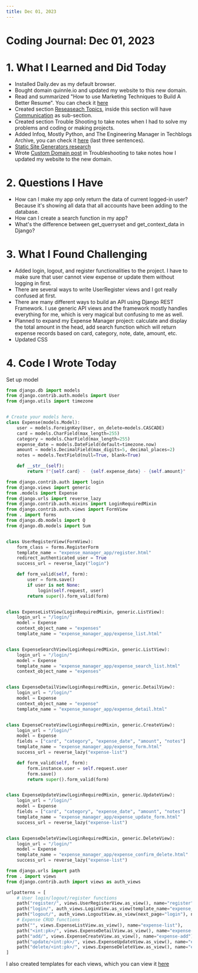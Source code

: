 ```yaml
---
title: Dec 01, 2023
---
```


# Coding Journal: Dec 01, 2023

# 1. What I Learned and Did Today
- Installed Daily.dev as my default browser.
- Bought domain quinnle.io and updated my website to this new domain.
- Read and summarized "How to use Marketing Techniques to Build A Better Resume". You can check it [here](https://quinnle.io/docs/tech-blogs/notes/post_1)
- Created section [Reseaseach Topics](https://quinnle.io/docs/category/research-topics), inside this section will have [Communication](https://quinnle.io/docs/research-topics/communications/first_communication_post) as sub-section.
- Created section Trouble Shooting to take notes when I had to solve my problems and coding or making projects.
- Added Infoq, Mostly Python, and The Engineering Manager in Techblogs Archive, you can check it [here](https://quinnle.io/docs/tech-blogs/archive) (last three sentences).
- [Static Site Generators research](https://quinnle.io/docs/research-topics/static_site_generator)
- Wrote [Custom Domain post](https://quinnle.io/docs/troubleshooting/custom_domain) in Troubleshooting to take notes how I updated my website to the new domain.

# 2. Questions I Have
- How can I make my app only return the data of current logged-in user? Because it's showing all data that all accounts have been adding to the database.
- How can I create a search function in my app?
- What's the difference between get_querryset and get_context_data in Django?

# 3. What I Found Challenging
- Added login, logout, and register functionalities to the project. I have to make sure that user cannot view expense or update them without logging in first.
- There are several ways to write UserRegister views and I got really confused at first.
- There are many different ways to build an API using Django REST Framework. I use generic API views and the framework mostly handles everything for me, which is very magical but confusing to me as well. 
- Planned to expand my Expense Manager project: calculate and display the total amount in the head, add search function which will return expense records based on card, category, note, date, amount, etc.
- Updated CSS

# 4. Code I Wrote Today
Set up model
```python title="expense_manager_app/models.py"
from django.db import models
from django.contrib.auth.models import User
from django.utils import timezone


# Create your models here.
class Expense(models.Model):
    user = models.ForeignKey(User, on_delete=models.CASCADE)
    card = models.CharField(max_length=255)
    category = models.CharField(max_length=255)
    expense_date = models.DateField(default=timezone.now)
    amount = models.DecimalField(max_digits=5, decimal_places=2)
    notes = models.TextField(null=True, blank=True)

    def __str__(self):
        return f"{self.card} -  {self.expense_date} - {self.amount}"
```

```python title="expense_manager_app/views.py"
from django.contrib.auth import login
from django.views import generic
from .models import Expense
from django.urls import reverse_lazy
from django.contrib.auth.mixins import LoginRequiredMixin
from django.contrib.auth.views import FormView
from . import forms
from django.db.models import Q
from django.db.models import Sum


class UserRegisterView(FormView):
    form_class = forms.RegisterForm
    template_name = "expense_manager_app/register.html"
    redirect_authenticated_user = True
    success_url = reverse_lazy("login")

    def form_valid(self, form):
        user = form.save()
        if user is not None:
            login(self.request, user)
        return super().form_valid(form)


class ExpenseListView(LoginRequiredMixin, generic.ListView):
    login_url = "/login/"
    model = Expense
    context_object_name = "expenses"
    template_name = "expense_manager_app/expense_list.html"


class ExpenseSearchView(LoginRequiredMixin, generic.ListView):
    login_url = "/login/"
    model = Expense
    template_name = "expense_manager_app/expense_search_list.html"
    context_object_name = "expenses"


class ExpenseDetailView(LoginRequiredMixin, generic.DetailView):
    login_url = "/login/"
    model = Expense
    context_object_name = "expense"
    template_name = "expense_manager_app/expense_detail.html"


class ExpenseCreateView(LoginRequiredMixin, generic.CreateView):
    login_url = "/login/"
    model = Expense
    fields = ["card", "category", "expense_date", "amount", "notes"]
    template_name = "expense_manager_app/expense_form.html"
    success_url = reverse_lazy("expense-list")

    def form_valid(self, form):
        form.instance.user = self.request.user
        form.save()
        return super().form_valid(form)


class ExpenseUpdateView(LoginRequiredMixin, generic.UpdateView):
    login_url = "/login/"
    model = Expense
    fields = ["card", "category", "expense_date", "amount", "notes"]
    template_name = "expense_manager_app/expense_update_form.html"
    success_url = reverse_lazy("expense-list")


class ExpenseDeleteView(LoginRequiredMixin, generic.DeleteView):
    login_url = "/login/"
    model = Expense
    template_name = "expense_manager_app/expense_confirm_delete.html"
    success_url = reverse_lazy("expense-list")

```

```python title="expense_manager_app/urls.py"
from django.urls import path
from . import views
from django.contrib.auth import views as auth_views

urlpatterns = [
    # User login/logout/register functions
    path("register/", views.UserRegisterView.as_view(), name="register"),
    path("login/", auth_views.LoginView.as_view(template_name="expense_manager_app/login.html", next_page="expense-list"), name="login"),
    path("logout/", auth_views.LogoutView.as_view(next_page="login"), name="logout"),
    # Expense CRUD functions
    path("", views.ExpenseListView.as_view(), name="expense-list"),
    path("<int:pk>/", views.ExpenseDetailView.as_view(), name="expense-detail"),
    path("add/", views.ExpenseCreateView.as_view(), name="expense-add"),
    path("update/<int:pk>/", views.ExpenseUpdateView.as_view(), name="expense-update"),
    path("delete/<int:pk>/", views.ExpenseDeleteView.as_view(), name="expense-delete")
]
```

I also created templates for each views, which you can view it [here](https://github.com/quynhnle135/expense-manager/tree/main/expense_manager_app/templates/expense_manager_app)